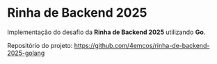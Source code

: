 # Rinha de Backend 2025

Implementação do desafio da **Rinha de Backend 2025** utilizando **Go**.

Repositório do projeto: https://github.com/4emcos/rinha-de-backend-2025-golang

